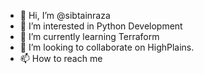- 👋 Hi, I’m @sibtainraza
- 👀 I’m interested in Python Development
- 🌱 I’m currently learning Terraform
- 💞️ I’m looking to collaborate on HighPlains.
- 📫 How to reach me

<!---
sibtainraza/sibtainraza is a ✨ special ✨ repository because its `README.md` (this file) appears on your GitHub profile.
You can click the Preview link to take a look at your changes.
--->
